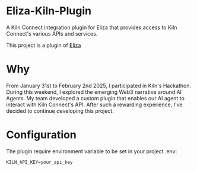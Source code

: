 # Eliza-Kiln-Plugin   
A Kiln Connect integration plugin for Eliza that provides access to Kiln Connect's various APIs and services.    

This project is a plugin of [Eliza](https://github.com/elizaOS/eliza)

# Why
From January 31st to February 2nd 2025, I participated in Kiln's Hackathon. During this weekend, I explored the emerging Web3 narrative around AI Agents. My team developed a custom plugin that enables our AI agent to interact with Kiln Connect's API. After such a rewarding experience, I've decided to continue developing this project.

# Configuration
The plugin require environment variable to be set in your project .env:
```.env
KILN_API_KEY=your_api_key
```
